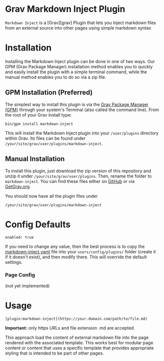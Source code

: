 # Grav Markdown Inject Plugin

`Markdown Inject` is a  [Grav][grav] Plugin that lets you inject markdown files from an external source into other pages using simple markdown syntax

# Installation

Installing the Markdown Inject plugin can be done in one of two ways. Our GPM (Grav Package Manager) installation method enables you to quickly and easily install the plugin with a simple terminal command, while the manual method enables you to do so via a zip file.

## GPM Installation (Preferred)

The simplest way to install this plugin is via the [Grav Package Manager (GPM)](http://learn.getgrav.org/advanced/grav-gpm) through your system's Terminal (also called the command line).  From the root of your Grav install type:

    bin/gpm install markdown-inject

This will install the Markdown Inject plugin into your `/user/plugins` directory within Grav. Its files can be found under `/your/site/grav/user/plugins/markdown-inject`.

## Manual Installation

To install this plugin, just download the zip version of this repository and unzip it under `/your/site/grav/user/plugins`. Then, rename the folder to `markdown-inject`. You can find these files either on [GitHub](https://github.com/cron-ix/grav-plugin-markdown-inject) or via [GetGrav.org](http://getgrav.org/downloads/plugins#extras).

You should now have all the plugin files under

    /your/site/grav/user/plugins/markdown-inject

# Config Defaults

```
enabled: true
```

If you need to change any value, then the best process is to copy the [markdown-inject.yaml](markdown-inject.yaml) file into your `users/config/plugins/` folder (create it if it doesn't exist), and then modify there.  This will override the default settings.


### Page Config

(not yet implemented)

# Usage

```
[plugin:markdown-inject](https://your.domain.com/path/to/file.md)
```
**Important:** only https URLs and file extension .md are accepted.

This approach load the content of external markdown file into the page rendered with the associated template.  This works best for modular page content or content that uses a specific template that provides appropriate styling that is intended to be part of other pages.
